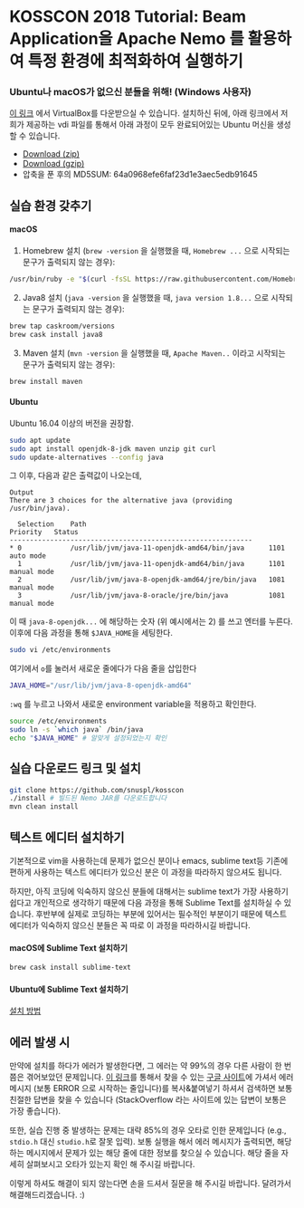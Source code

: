 # KOSSCON 2018 Tutorial: Beam Application을 Apache Nemo 를 활용하여 특정 환경에 최적화하여 실행하기

### Ubuntu나 macOS가 없으신 분들을 위해! (Windows 사용자)

[이 링크](https://download.virtualbox.org/virtualbox/5.2.22/VirtualBox-5.2.22-126460-Win.exe) 에서 VirtualBox를 다운받으실 수 있습니다. 설치하신 뒤에, 아래 링크에서 저희가 제공하는 vdi 파일를 통해서 아래 과정이 모두 완료되어있는 Ubuntu 머신을 생성할 수 있습니다.

* [Download (zip)](https://snuspl.snu.ac.kr:50443/static/KossconNemo.zip)
* [Download (gzip)](https://snuspl.snu.ac.kr:50443/static/KossconNemo.vdi.gz)
* 압축을 푼 후의 MD5SUM: 64a0968efe6faf23d1e3aec5edb91645

## 실습 환경 갖추기

#### macOS

1. Homebrew 설치 (`brew -version` 을 실행했을 때, `Homebrew ...` 으로 시작되는 문구가 출력되지 않는 경우):
```bash
/usr/bin/ruby -e "$(curl -fsSL https://raw.githubusercontent.com/Homebrew/install/master/install)"
```

2. Java8 설치 (`java -version` 을 실행했을 때, `java version 1.8...` 으로 시작되는 문구가 출력되지 않는 경우):
```bash
brew tap caskroom/versions
brew cask install java8
```

3. Maven 설치 (`mvn -version` 을 실행했을 때, `Apache Maven..` 이라고 시작되는 문구가 출력되지 않는 경우):
```bash
brew install maven
```


#### Ubuntu

Ubuntu 16.04 이상의 버전을 권장함.

```bash
sudo apt update
sudo apt install openjdk-8-jdk maven unzip git curl
sudo update-alternatives --config java
```

그 이후, 다음과 같은 출력값이 나오는데,

```
Output
There are 3 choices for the alternative java (providing /usr/bin/java).

  Selection    Path                                            Priority   Status
------------------------------------------------------------
* 0            /usr/lib/jvm/java-11-openjdk-amd64/bin/java      1101      auto mode
  1            /usr/lib/jvm/java-11-openjdk-amd64/bin/java      1101      manual mode
  2            /usr/lib/jvm/java-8-openjdk-amd64/jre/bin/java   1081      manual mode
  3            /usr/lib/jvm/java-8-oracle/jre/bin/java          1081      manual mode
```

이 때 `java-8-openjdk...` 에 해당하는 숫자 (위 예시에서는 2) 를 쓰고 엔터를 누른다.
이후에 다음 과정을 통해 `$JAVA_HOME`을 세팅한다.

```bash
sudo vi /etc/environments
```

여기에서 `o`를 눌러서 새로운 줄에다가 다음 줄을 삽입한다

```sh
JAVA_HOME="/usr/lib/jvm/java-8-openjdk-amd64"
```

`:wq` 를 누르고 나와서 새로운 environment variable을 적용하고 확인한다.

```bash
source /etc/environments
sudo ln -s `which java` /bin/java
echo "$JAVA_HOME" # 알맞게 설정되었는지 확인
```

## 실습 다운로드 링크 및 설치

```bash
git clone https://github.com/snuspl/kosscon
./install # 빌드된 Nemo JAR를 다운로드합니다
mvn clean install
```

## 텍스트 에디터 설치하기

기본적으로 vim을 사용하는데 문제가 없으신 분이나 emacs, sublime text등 기존에 편하게 사용하는 텍스트 에디터가 있으신 분은 이 과정을 따라하지 않으셔도 됩니다.

하지만, 아직 코딩에 익숙하지 않으신 분들에 대해서는 sublime text가 가장 사용하기 쉽다고 개인적으로 생각하기 때문에 다음 과정을 통해 Sublime Text를 설치하실 수 있습니다. 후반부에 실제로 코딩하는 부분에 있어서는 필수적인 부분이기 때문에 텍스트 에디터가 익숙하지 않으신 분들은 꼭 따로 이 과정을 따라하시길 바랍니다.

#### macOS에 Sublime Text 설치하기

```bash
brew cask install sublime-text
```

#### Ubuntu에 Sublime Text 설치하기

[설치 방법](https://www.sublimetext.com/docs/3/linux_repositories.html#apt)

## 에러 발생 시

만약에 설치를 하다가 에러가 발생한다면, 그 에러는 약 99%의 경우 다른 사람이 한 번쯤은 겪어보았던 문제입니다. [이 링크](https://www.google.com)를 통해서 찾을 수 있는 [구글 사이트](https://www.google.com)에 가셔서 에러 메시지 (보통 ERROR 으로 시작하는 줄입니다)를 복사&붙여넣기 하셔서 검색하면 보통 친절한 답변을 찾을 수 있습니다 (StackOverflow 라는 사이트에 있는 답변이 보통은 가장 좋습니다).

또한, 실습 진행 중 발생하는 문제는 대략 85%의 경우 오타로 인한 문제입니다 (e.g., `stdio.h` 대신 `studio.h`로 잘못 입력). 보통 실행을 해서 에러 메시지가 출력되면, 해당하는 메시지에서 문제가 있는 해당 줄에 대한 정보를 찾으실 수 있습니다. 해당 줄을 자세히 살펴보시고 오타가 있는지 확인 해 주시길 바랍니다.

이렇게 하셔도 해결이 되지 않는다면 손을 드셔서 질문을 해 주시길 바랍니다. 달려가서 해결해드리겠습니다. :)

